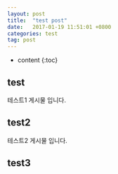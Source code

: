 ```yaml
---
layout: post
title:  "test post"
date:   2017-01-19 11:51:01 +0800
categories: test
tag: post
---
```


* content
{:toc}


test
------------------------

테스트1 게시물 입니다.

test2
------------------------

테스트2 게시물 입니다.

test3
------------------------
